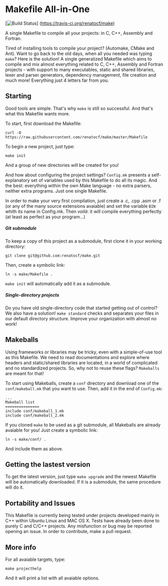 Makefile All-in-One
=====================

[![Build Status](https://travis-ci.org/renatocf/make.svg?branch=master)]
                (https://travis-ci.org/renatocf/make)

A single Makefile to compile all your projects: in C, C++, Assembly
and Fortran.

Tired of installing tools to compile your project? (Automake, CMake
and Ant). Want to go back to the old days, when all you needed was typing 
`make`? Here is the solution! A single generalized Makefile which aims 
to compile and mix almost everything related to C, C++, Assembly and 
Fortran projects - with support to many executables, static and shared 
libraries, lexer and parser generators, dependency management, file
creation and much more! Everything just 4 letters far from you.

## Starting ##

Good tools are simple. That's why `make` is still so successful. And
that's what this Makefile wants more.

To start, first download the Makefile:

    curl -O https://raw.githubusercontent.com/renatocf/make/master/Makefile

To begin a new project, just type:

    make init

And a group of new directories will be created for you!

And how about configuring the project settings? `Config.mk` presents a
self-explanatory set of variables used by this Makefile to do all its
magic. And the best: everything within the own Make language - no 
extra parsers, neither extra programs. Just one single Makefile.

In order to make your very first compilation, just create a .c, .cpp
.asm or .f (or any of the many source extensions avaiable) and set the 
variable `BIN` whith its name in Config.mk. Then  *voilà*: it will
compile everything perfectly (at least as perfect as your program...)

##### Git submodule #####

To keep a copy of this project as a submodule, first clone it in your
working directory:

    git clone git@github.com:renatocf/make.git

Then, create a symbolic link:

    ln -s make/Makefile .

`make init` will automatically add it as a submodule.

##### Single-directory projects #####

Do you have old single-directory code that started getting out of
control? We also have a solution! `make standard` checks and separates 
your files in our default directory structure. Improve your organization
with almost no work!

## Makeballs ##

Using frameworks or libraries may be tricky, even with a simple-of-use
tool as this Makefile. We need to read documentations and explore where
headers and static/shared libraries are located, in a world of 
complicated and no standardized projects. So, why not to reuse these 
flags? `Makeballs` are meant for that! 

To start using Makeballs, create a `conf` directory and download one
of the `conf/makeball.mk` that you want to use. Then, add it in the end
of `Config.mk`:

    ...
    Makeball list
    ===============
    include conf/makeball_1.mk
    include conf/makeball_2.mk

If you cloned `make` to be used as a git submodule, all Makeballs are 
already avaiable for you! Just create a symbolic link:

    ln -s make/conf/ .

And include them as above.

## Getting the lastest version ##

To get the latest version, just type `make upgrade` and the newest 
Makefile will be automatically downloaded. If it is a submodule,
the same procedure will do it.

## Portability and Issues ##

This Makefile is currently being tested under projects developed mainly
in C++ within Ubuntu Linux and MAC OS X. Tests have already been done
to purely C and C/C++ projects. Any misfunction or bug may be reported 
opening an issue. In order to contribute, make a pull request.

## More info ##

For all avaiable targets, type:

    make projecthelp

And it will print a list with all avaiable options.
